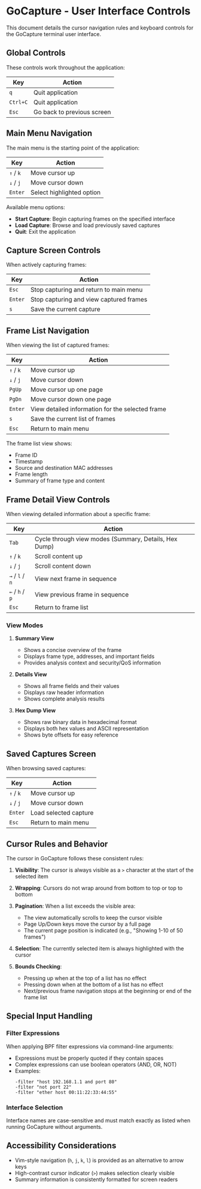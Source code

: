 # GoCapture - User Interface Controls

This document details the cursor navigation rules and keyboard controls for the GoCapture terminal user interface.

## Global Controls

These controls work throughout the application:

| Key       | Action                            |
|-----------|-----------------------------------|
| `q`       | Quit application                  |
| `Ctrl+C`  | Quit application                  |
| `Esc`     | Go back to previous screen        |

## Main Menu Navigation

The main menu is the starting point of the application:

| Key       | Action                            |
|-----------|-----------------------------------|
| `↑` / `k` | Move cursor up                    |
| `↓` / `j` | Move cursor down                  |
| `Enter`   | Select highlighted option         |

Available menu options:
- **Start Capture**: Begin capturing frames on the specified interface
- **Load Capture**: Browse and load previously saved captures
- **Quit**: Exit the application

## Capture Screen Controls

When actively capturing frames:

| Key       | Action                                 |
|-----------|----------------------------------------|
| `Esc`     | Stop capturing and return to main menu |
| `Enter`   | Stop capturing and view captured frames|
| `s`       | Save the current capture               |

## Frame List Navigation

When viewing the list of captured frames:

| Key       | Action                               |
|-----------|--------------------------------------|
| `↑` / `k` | Move cursor up                       |
| `↓` / `j` | Move cursor down                     |
| `PgUp`    | Move cursor up one page              |
| `PgDn`    | Move cursor down one page            |
| `Enter`   | View detailed information for the selected frame |
| `s`       | Save the current list of frames      |
| `Esc`     | Return to main menu                  |

The frame list view shows:
- Frame ID
- Timestamp
- Source and destination MAC addresses
- Frame length
- Summary of frame type and content

## Frame Detail View Controls

When viewing detailed information about a specific frame:

| Key         | Action                                   |
|-------------|------------------------------------------|
| `Tab`       | Cycle through view modes (Summary, Details, Hex Dump) |
| `↑` / `k`   | Scroll content up                        |
| `↓` / `j`   | Scroll content down                      |
| `→` / `l` / `n` | View next frame in sequence          |
| `←` / `h` / `p` | View previous frame in sequence      |
| `Esc`       | Return to frame list                     |

### View Modes

1. **Summary View**
   - Shows a concise overview of the frame
   - Displays frame type, addresses, and important fields
   - Provides analysis context and security/QoS information

2. **Details View**
   - Shows all frame fields and their values
   - Displays raw header information
   - Shows complete analysis results

3. **Hex Dump View**
   - Shows raw binary data in hexadecimal format
   - Displays both hex values and ASCII representation
   - Shows byte offsets for easy reference

## Saved Captures Screen

When browsing saved captures:

| Key       | Action                               |
|-----------|--------------------------------------|
| `↑` / `k` | Move cursor up                       |
| `↓` / `j` | Move cursor down                     |
| `Enter`   | Load selected capture                |
| `Esc`     | Return to main menu                  |

## Cursor Rules and Behavior

The cursor in GoCapture follows these consistent rules:

1. **Visibility**: The cursor is always visible as a `>` character at the start of the selected item

2. **Wrapping**: Cursors do not wrap around from bottom to top or top to bottom

3. **Pagination**: When a list exceeds the visible area:
   - The view automatically scrolls to keep the cursor visible
   - Page Up/Down keys move the cursor by a full page
   - The current page position is indicated (e.g., "Showing 1-10 of 50 frames")

4. **Selection**: The currently selected item is always highlighted with the cursor

5. **Bounds Checking**: 
   - Pressing up when at the top of a list has no effect
   - Pressing down when at the bottom of a list has no effect
   - Next/previous frame navigation stops at the beginning or end of the frame list

## Special Input Handling

### Filter Expressions

When applying BPF filter expressions via command-line arguments:

- Expressions must be properly quoted if they contain spaces
- Complex expressions can use boolean operators (AND, OR, NOT)
- Examples:
  ```
  -filter "host 192.168.1.1 and port 80"
  -filter "not port 22"
  -filter "ether host 00:11:22:33:44:55"
  ```

### Interface Selection

Interface names are case-sensitive and must match exactly as listed when running GoCapture without arguments.

## Accessibility Considerations

- Vim-style navigation (`h`, `j`, `k`, `l`) is provided as an alternative to arrow keys
- High-contrast cursor indicator (`>`) makes selection clearly visible
- Summary information is consistently formatted for screen readers 